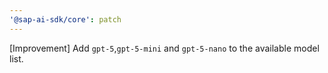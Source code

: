 ```yaml
---
'@sap-ai-sdk/core': patch
---
```


[Improvement] Add `gpt-5`,`gpt-5-mini` and `gpt-5-nano` to the available model list.
